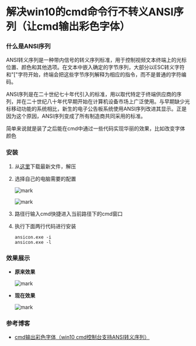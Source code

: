 # 解决win10的cmd命令行不转义ANSI序列（让cmd输出彩色字体）

<!--more-->

### 什么是ANSI序列

ANSI转义序列是一种带内信号的转义序列标准，用于控制视频文本终端上的光标位置、颜色和其他选项。在文本中嵌入确定的字节序列，大部分以ESC转义字符和"["字符开始，终端会把这些字节序列解释为相应的指令，而不是普通的字符编码。

ANSI序列是在二十世纪七十年代引入的标准，用以取代特定于终端供应商的序列，并在二十世纪八十年代早期开始在计算机设备市场上广泛使用。与早期缺少光标移动功能的系统相比，新生的电子公告板系统使用ANSI序列改进其显示。正是因为这个原因，ANSI序列变成了所有制造商共同采用的标准。

简单来说就是装了之后能在cmd中通过一些代码实现华丽的效果，比如改变字体颜色

### 安装

1. 从[这里](https://github.com/adoxa/ansicon/releases)下载最新文件，解压

2. 选择自己的电脑需要的配置

   ![mark](https://pic.yqqy.top/blog/20200111/PtEwQgNosvfj.png?imageMogr2/format/webp/interlace/1)

   ![mark](https://pic.yqqy.top/blog/20200111/Wa5AQmQeh1H1.png?imageMogr2/format/webp/interlace/1)

3. 路径行输入cmd快捷进入当前路径下的cmd窗口

4. 执行下面两行代码进行安装

   ```shell
   ansicon.exe -i
   ansicon.exe -l
   ```

### 效果展示

* **原来效果**

  ![mark](https://pic.yqqy.top/blog/20200111/maNVT3Wcio8H.png?imageMogr2/format/webp/interlace/1)

* **现在效果**

  ![mark](https://pic.yqqy.top/blog/20200111/y4lANsHxEczi.png?imageMogr2/format/webp/interlace/1)

### 参考博客

* [cmd输出彩色字体（win10 cmd控制台支持ANSI转义序列）](https://www.cnblogs.com/naiij/p/9772584.html)
